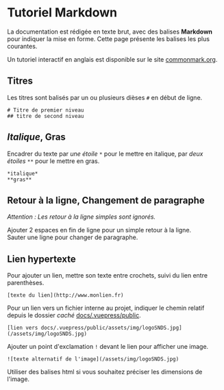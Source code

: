 # Tutoriel Markdown
<!-- SPDX-License-Identifier: MPL-2.0 -->

La documentation est rédigée en texte brut, avec des balises **Markdown** pour indiquer la mise en forme. Cette page présente les balises les plus courantes. 

Un tutoriel interactif en anglais est disponible sur le site [commonmark.org](https://commonmark.org/help/).

## Titres
 
Les titres sont balisés par un ou plusieurs dièses `#` en début de ligne.

```
# Titre de premier niveau
## titre de second niveau
```

## *Italique*, **Gras**

Encadrer du texte par *une étoile* `*` pour le mettre en italique, 
par *deux étoiles* `**` pour le mettre en gras.

```
*italique*
**gras**
```

## Retour à la ligne, Changement de paragraphe

*Attention : Les retour à la ligne simples sont ignorés.*

Ajouter 2 espaces en fin de ligne pour un simple retour à la ligne.  
Sauter une ligne pour changer de paragraphe.

## Lien hypertexte

Pour ajouter un lien, mettre son texte entre crochets, suivi du lien entre parenthèses.

```
[texte du lien](http://www.monlien.fr)
```

Pour un lien vers un fichier interne au projet, indiquer le chemin relatif depuis le dossier _caché_
[docs/.vuepress/public](https://gitlab.com/healthdatahub/documentation-snds/tree/master/docs/.vuepress/public).

```
[lien vers docs/.vuepress/public/assets/img/logoSNDS.jpg](/assets/img/logoSNDS.jpg)
```

Ajouter un point d'exclamation `!` devant le lien pour afficher une image.

```
![texte alternatif de l'image](/assets/img/logoSNDS.jpg)
```

Utiliser des balises html si vous souhaitez préciser les dimensions de l'image.
